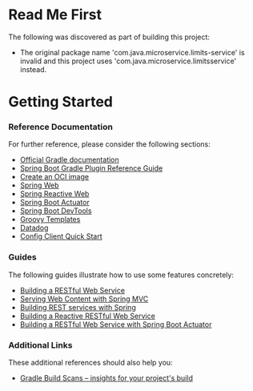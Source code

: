 # Read Me First
The following was discovered as part of building this project:

* The original package name 'com.java.microservice.limits-service' is invalid and this project uses 'com.java.microservice.limitsservice' instead.

# Getting Started

### Reference Documentation
For further reference, please consider the following sections:

* [Official Gradle documentation](https://docs.gradle.org)
* [Spring Boot Gradle Plugin Reference Guide](https://docs.spring.io/spring-boot/docs/2.7.12/gradle-plugin/reference/html/)
* [Create an OCI image](https://docs.spring.io/spring-boot/docs/2.7.12/gradle-plugin/reference/html/#build-image)
* [Spring Web](https://docs.spring.io/spring-boot/docs/2.7.12/reference/htmlsingle/#web)
* [Spring Reactive Web](https://docs.spring.io/spring-boot/docs/2.7.12/reference/htmlsingle/#web.reactive)
* [Spring Boot Actuator](https://docs.spring.io/spring-boot/docs/2.7.12/reference/htmlsingle/#actuator)
* [Spring Boot DevTools](https://docs.spring.io/spring-boot/docs/2.7.12/reference/htmlsingle/#using.devtools)
* [Groovy Templates](https://docs.spring.io/spring-boot/docs/2.7.12/reference/htmlsingle/#web.servlet.spring-mvc.template-engines)
* [Datadog](https://docs.spring.io/spring-boot/docs/2.7.12/reference/htmlsingle/#actuator.metrics.export.datadog)
* [Config Client Quick Start](https://docs.spring.io/spring-cloud-config/docs/current/reference/html/#_client_side_usage)

### Guides
The following guides illustrate how to use some features concretely:

* [Building a RESTful Web Service](https://spring.io/guides/gs/rest-service/)
* [Serving Web Content with Spring MVC](https://spring.io/guides/gs/serving-web-content/)
* [Building REST services with Spring](https://spring.io/guides/tutorials/rest/)
* [Building a Reactive RESTful Web Service](https://spring.io/guides/gs/reactive-rest-service/)
* [Building a RESTful Web Service with Spring Boot Actuator](https://spring.io/guides/gs/actuator-service/)

### Additional Links
These additional references should also help you:

* [Gradle Build Scans – insights for your project's build](https://scans.gradle.com#gradle)

